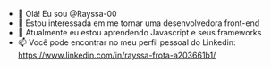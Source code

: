 - 👋 Olá! Eu sou @Rayssa-00
- 👀 Estou interessada em me tornar uma desenvolvedora front-end
- 🌱 Atualmente eu estou aprendendo Javascript e seus frameworks
- 📫 Você pode encontrar no meu perfil pessoal do Linkedin: https://www.linkedin.com/in/rayssa-frota-a203661b1/

<!---
Rayssa-00/Rayssa-00 is a ✨ special ✨ repository because its `README.md` (this file) appears on your GitHub profile.
You can click the Preview link to take a look at your changes.
--->
